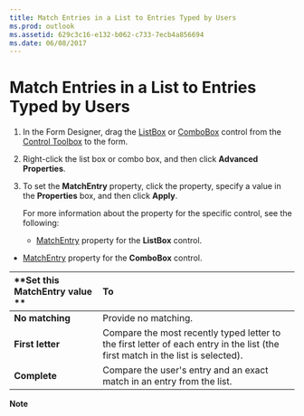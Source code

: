 ```yaml
---
title: Match Entries in a List to Entries Typed by Users
ms.prod: outlook
ms.assetid: 629c3c16-e132-b062-c733-7ecb4a856694
ms.date: 06/08/2017
---
```



# Match Entries in a List to Entries Typed by Users

1. In the Form Designer, drag the  [ListBox](listbox-object-outlook-forms-script.md) or [ComboBox](combobox-object-outlook-forms-script.md) control from the [Control Toolbox](show-or-hide-the-control-toolbox.md) to the form.
    
2. Right-click the list box or combo box, and then click **Advanced Properties**. 
    
3. To set the **MatchEntry** property, click the property, specify a value in the **Properties** box, and then click **Apply**.
    
    For more information about the property for the specific control, see the following:
    
      -  [MatchEntry](listbox-matchentry-property-outlook-forms-script.md) property for the **ListBox** control.
    
  -  [MatchEntry](combobox-matchentry-property-outlook-forms-script.md) property for the **ComboBox** control.
    


|**Set this MatchEntry value **|**To**|
|:-----|:-----|
| **No matching**|Provide no matching.|
| **First letter**|Compare the most recently typed letter to the first letter of each entry in the list (the first match in the list is selected).|
| **Complete**|Compare the user's entry and an exact match in an entry from the list.|

 **Note**  


